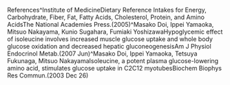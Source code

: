 References^Institute of MedicineDietary Reference Intakes for Energy, Carbohydrate, Fiber, Fat, Fatty Acids, Cholesterol, Protein, and Amino AcidsThe National Academies Press.(2005)^Masako Doi, Ippei Yamaoka, Mitsuo Nakayama, Kunio Sugahara, Fumiaki YoshizawaHypoglycemic effect of isoleucine involves increased muscle glucose uptake and whole body glucose oxidation and decreased hepatic gluconeogenesisAm J Physiol Endocrinol Metab.(2007 Jun)^Masako Doi, Ippei Yamaoka, Tetsuya Fukunaga, Mitsuo NakayamaIsoleucine, a potent plasma glucose-lowering amino acid, stimulates glucose uptake in C2C12 myotubesBiochem Biophys Res Commun.(2003 Dec 26)